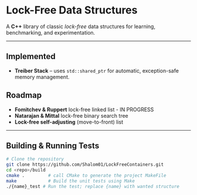 # Lock-Free Data Structures

A **C++** library of classic *lock-free* data structures for learning, benchmarking, and experimentation.

---

## Implemented

- **Treiber Stack** – uses `std::shared_ptr` for automatic, exception-safe memory management.

## Roadmap

- **Fomitchev & Ruppert** lock-free linked list  - IN PROGRESS
- **Natarajan & Mittal** lock-free binary search tree  
- **Lock-free self-adjusting** (move-to-front) list  

---

## Building & Running Tests

```bash
# Clone the repository
git clone https://github.com/Shalom01/LockFreeContainers.git
cd <repo>/build
cmake .         # call CMake to generate the project MakeFile
make            # Build the unit tests using Make
./{name}_test # Run the test; replace {name} with wanted structure
